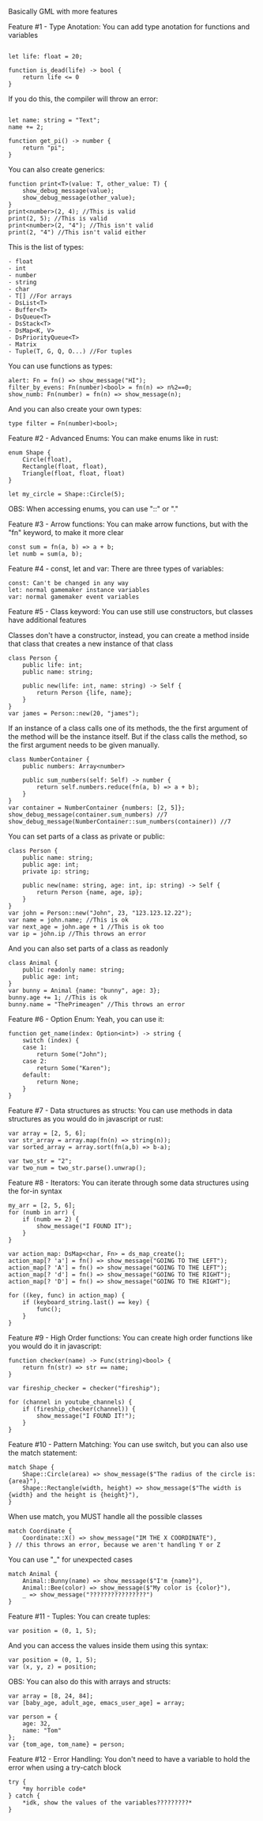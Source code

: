 Basically GML with more features

Feature #1 - Type Anotation:
You can add type anotation for functions and variables

```

let life: float = 20;

function is_dead(life) -> bool {
    return life <= 0
}

```

If you do this, the compiler will throw an error:

```

let name: string = "Text";
name += 2;

function get_pi() -> number {
    return "pi";
}

```

You can also create generics:

```
function print<T>(value: T, other_value: T) {
    show_debug_message(value);
    show_debug_message(other_value);
}
print<number>(2, 4); //This is valid
print(2, 5); //This is valid
print<number>(2, "4"); //This isn't valid
print(2, "4") //This isn't valid either
```

This is the list of types:
```
- float 
- int
- number
- string
- char
- T[] //For arrays
- DsList<T>
- Buffer<T>
- DsQueue<T>
- DsStack<T>
- DsMap<K, V>
- DsPriorityQueue<T>
- Matrix
- Tuple(T, G, Q, O...) //For tuples
```

You can use functions as types:
```
alert: Fn = fn() => show_message("HI");
filter_by_evens: Fn(number)<bool> = fn(n) => n%2==0;
show_numb: Fn(number) = fn(n) => show_message(n);
```

And you can also create your own types:
```
type filter = Fn(number)<bool>;
```

Feature #2 - Advanced Enums:
You can make enums like in rust:

```
enum Shape {
    Circle(float),
    Rectangle(float, float),
    Triangle(float, float, float)
}

let my_circle = Shape::Circle(5);
```

OBS: When accessing enums, you can use "::" or "."

Feature #3 - Arrow functions:
You can make arrow functions, but with the "fn" keyword, to make it more clear

```
const sum = fn(a, b) => a + b;
let numb = sum(a, b);
```

Feature #4 - const, let and var:
There are three types of variables:

```
const: Can't be changed in any way
let: normal gamemaker instance variables
var: normal gamemaker event variables
```

Feature #5 - Class keyword:
You can use still use constructors, but classes have additional features

Classes don't have a constructor, instead, you can create a method inside that class that creates a new instance of that class

```
class Person {
    public life: int;
    public name: string;

    public new(life: int, name: string) -> Self {
        return Person {life, name};
    }
}
var james = Person::new(20, "james");
```

If an instance of a class calls one of its methods, the the first argument of the method will be the instance itself.
But if the class calls the method, so the first argument needs to be given manually.

```
class NumberContainer {
    public numbers: Array<number>
    
    public sum_numbers(self: Self) -> number {
        return self.numbers.reduce(fn(a, b) => a + b);
    }
}
var container = NumberContainer {numbers: [2, 5]};
show_debug_message(container.sum_numbers) //7
show_debug_message(NumberContainer::sum_numbers(container)) //7
```

You can set parts of a class as private or public:

```
class Person {
    public name: string;
    public age: int;
    private ip: string;

    public new(name: string, age: int, ip: string) -> Self {
        return Person {name, age, ip};
    }
}
var john = Person::new("John", 23, "123.123.12.22");
var name = john.name; //This is ok
var next_age = john.age + 1 //This is ok too
var ip = john.ip //This throws an error 
```

And you can also set parts of a class as readonly

```
class Animal {
    public readonly name: string;
    public age: int;
}
var bunny = Animal {name: "bunny", age: 3};
bunny.age += 1; //This is ok
bunny.name = "ThePrimeagen" //This throws an error
```

Feature #6 - Option Enum:
Yeah, you can use it:
```
function get_name(index: Option<int>) -> string {
    switch (index) {
    case 1:
        return Some("John");
    case 2:
        return Some("Karen");
    default:
        return None;
    }
}
```


Feature #7 - Data structures as structs:
You can use methods in data structures as you would do in javascript or rust:

```
var array = [2, 5, 6];
var str_array = array.map(fn(n) => string(n));
var sorted_array = array.sort(fn(a,b) => b-a);

var two_str = "2";
var two_num = two_str.parse().unwrap();
```

Feature #8 - Iterators:
You can iterate through some data structures using the for-in syntax

```
my_arr = [2, 5, 6];
for (numb in arr) {
    if (numb == 2) {
        show_message("I FOUND IT");
    }
}

var action_map: DsMap<char, Fn> = ds_map_create();
action_map[? 'a'] = fn() => show_message("GOING TO THE LEFT");
action_map[? 'A'] = fn() => show_message("GOING TO THE LEFT");
action_map[? 'd'] = fn() => show_message("GOING TO THE RIGHT");
action_map[? 'D'] = fn() => show_message("GOING TO THE RIGHT");

for ((key, func) in action_map) {
    if (keyboard_string.last() == key) {
        func();
    }
}
```

Feature #9 - High Order functions:
You can create high order functions like you would do it in javascript:

```
function checker(name) -> Func(string)<bool> {
    return fn(str) => str == name;
}

var fireship_checker = checker("fireship");

for (channel in youtube_channels) {
    if (fireship_checker(channel)) {
        show_message("I FOUND IT!");
    }
}
```

Feature #10 - Pattern Matching:
You can use switch, but you can also use the match statement:

```
match Shape {
    Shape::Circle(area) => show_message($"The radius of the circle is: {area}"),
    Shape::Rectangle(width, height) => show_message($"The width is {width} and the height is {height}"),
}
```

When use match, you MUST handle all the possible classes

```
match Coordinate {
    Coordinate::X() => show_message("IM THE X COORDINATE"),
} // this throws an error, because we aren't handling Y or Z
```

You can use "_" for unexpected cases

```
match Animal {
    Animal::Bunny(name) => show_message($"I'm {name}"),
    Animal::Bee(color) => show_message($"My color is {color}"),
    _ => show_message("????????????????")
}
```

Feature #11 - Tuples:
You can create tuples:

```
var position = (0, 1, 5);
```

And you can access the values inside them using this syntax:

```
var position = (0, 1, 5);
var (x, y, z) = position;
```

OBS: You can also do this with arrays and structs:
```
var array = [8, 24, 84];
var [baby_age, adult_age, emacs_user_age] = array;

var person = {
    age: 32,
    name: "Tom"
};
var {tom_age, tom_name} = person;
```

Feature #12 - Error Handling:
You don't need to have a variable to hold the error when using a try-catch block

```
try {
    *my horrible code*
} catch {
    *idk, show the values of the variables?????????*
}
```
